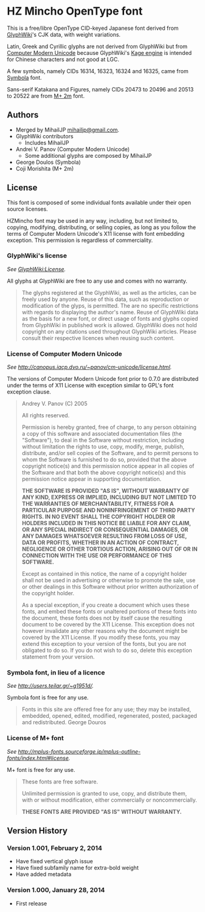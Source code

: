 HZ Mincho OpenType font
=======================
This is a free/libre OpenType CID-keyed Japanese font
derived from [GlyphWiki](http://en.glyphwiki.org/wiki/GlyphWiki:MainPage)'s
CJK data, with weight variations.

Latin, Greek and Cyrillic glyphs are not derived from GlyphWiki but from
[Computer Modern Unicode](http://canopus.iacp.dvo.ru/~panov/cm-unicode/)
because GlyphWiki's [Kage engine](http://fonts.jp/kage/index.en.html) is
intended for Chinese characters and not good at LGC.

A few symbols, namely CIDs 16314, 16323, 16324 and 16325,
came from [Symbola](http://users.teilar.gr/~g1951d/) font.

Sans-serif Katakana and Figures, namely CIDs 20473 to 20496 and
20513 to 20522 are from
[M+ 2m](http://mplus-fonts.sourceforge.jp/mplus-outline-fonts/) font.

Authors
-------
* Merged by MihailJP <mihailjp@gmail.com>.
* GlyphWiki contributors
  * Includes MihailJP
* Andrei V. Panov (Computer Modern Unicode)
  * Some additional glyphs are composed by MihailJP
* George Doulos (Symbola)
* Coji Morishita (M+ 2m)

License
-------
This font is composed of some individual fonts available under
their open source licenses.

HZMincho font may be used in any way, including, but not limited to, copying,
modifying, distributing, or selling copies, as long as you follow the terms
of Computer Modern Unicode's X11 license with font embedding exception.
This permission is regardless of commerciality.

### GlyphWiki's license ##
_See [GlyphWiki:License](http://en.glyphwiki.org/wiki/GlyphWiki:License)._

All glyphs at GlyphWiki are free to any use and comes with no warranty.

> The glyphs registered at the GlyphWiki, as well as the articles, can be
> freely used by anyone. Reuse of this data, such as reproduction or
> modification of the glyps, is permitted. The are no specific restrictions
> with regards to displaying the author's name. Reuse of GlyphWiki data as
> the basis for a new font, or direct usage of fonts and glyphs copied from
> GlyphWiki in published work is allowed. GlyphWiki does not hold copyright
> on any citations used throughout GlyphWiki articles. Please consult their
> respective licences when reusing such content.

### License of Computer Modern Unicode ###
_See http://canopus.iacp.dvo.ru/~panov/cm-unicode/license.html._

The versions of Computer Modern Unicode font prior to 0.7.0 are distributed
under the terms of X11 License with exception similar to GPL's
font exception clause.

> Andrey V. Panov (C) 2005
> 
> All rights reserved.
> 
> Permission is hereby granted, free of charge, to any person obtaining a
> copy of this software and associated documentation files (the
> "Software"), to deal in the Software without restriction, including
> without limitation the rights to use, copy, modify, merge, publish,
> distribute, and/or sell copies of the Software, and to permit persons to
> whom the Software is furnished to do so, provided that the above
> copyright notice(s) and this permission notice appear in all copies of
> the Software and that both the above copyright notice(s) and this
> permission notice appear in supporting documentation.
> 
> **THE SOFTWARE IS PROVIDED "AS IS", WITHOUT WARRANTY OF ANY KIND, EXPRESS
> OR IMPLIED, INCLUDING BUT NOT LIMITED TO THE WARRANTIES OF
> MERCHANTABILITY, FITNESS FOR A PARTICULAR PURPOSE AND NONINFRINGEMENT OF
> THIRD PARTY RIGHTS. IN NO EVENT SHALL THE COPYRIGHT HOLDER OR HOLDERS
> INCLUDED IN THIS NOTICE BE LIABLE FOR ANY CLAIM, OR ANY SPECIAL INDIRECT
> OR CONSEQUENTIAL DAMAGES, OR ANY DAMAGES WHATSOEVER RESULTING FROM LOSS
> OF USE, DATA OR PROFITS, WHETHER IN AN ACTION OF CONTRACT, NEGLIGENCE OR
> OTHER TORTIOUS ACTION, ARISING OUT OF OR IN CONNECTION WITH THE USE OR
> PERFORMANCE OF THIS SOFTWARE.**
> 
> Except as contained in this notice, the name of a copyright holder shall
> not be used in advertising or otherwise to promote the sale, use or
> other dealings in this Software without prior written authorization of
> the copyright holder.
> 
> As a special exception, if you create a document which uses these fonts,
> and embed these fonts or unaltered portions of these fonts into the
> document, these fonts does not by itself cause the resulting document to
> be covered by the X11 License. This exception does not however
> invalidate any other reasons why the document might be covered by the
> X11 License. If you modify these fonts, you may extend this exception to
> your version of the fonts, but you are not obligated to do so. If you do
> not wish to do so, delete this exception statement from your version.

### Symbola font, in lieu of a licence ###
_See http://users.teilar.gr/~g1951d/._

Symbola font is free for any use.

> Fonts in this site are offered free for any use; they may be installed,
> embedded, opened, edited, modified, regenerated, posted, packaged and
> redistributed. George Douros

### License of M+ font ###
_See http://mplus-fonts.sourceforge.jp/mplus-outline-fonts/index.html#license._

M+ font is free for any use.

> These fonts are free software.
> 
> Unlimited permission is granted to use, copy, and distribute them,
> with or without modification, either commercially or noncommercially.
> 
> **THESE FONTS ARE PROVIDED "AS IS" WITHOUT WARRANTY.**

Version History
---------------

### Version 1.001, February 2, 2014
* Have fixed vertical glyph issue
* Have fixed subfamily name for extra-bold weight
* Have added metadata

### Version 1.000, January 28, 2014
* First release
